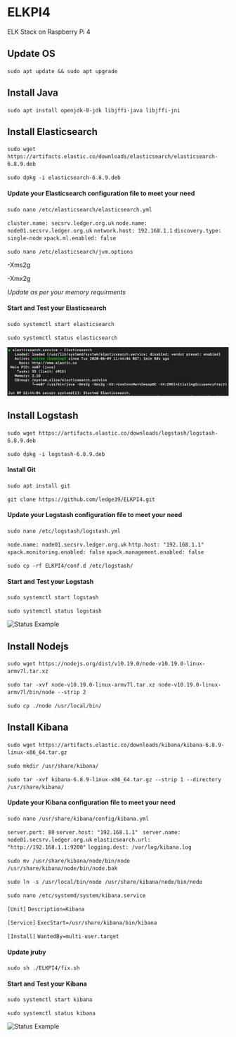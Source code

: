 # ELKPI4
ELK Stack on Raspberry Pi 4

## Update OS

`sudo apt update && sudo apt upgrade`

## Install Java

`sudo apt install openjdk-8-jdk libjffi-java libjffi-jni`

## Install Elasticsearch

`sudo wget https://artifacts.elastic.co/downloads/elasticsearch/elasticsearch-6.8.9.deb`

`sudo dpkg -i elasticsearch-6.8.9.deb`

#### Update your Elasticsearch configuration file to meet your need

`sudo nano /etc/elasticsearch/elasticsearch.yml`

`cluster.name: secsrv.ledger.org.uk`
`node.name: node01.secsrv.ledger.org.uk`
`network.host: 192.168.1.1`
`discovery.type: single-node`
`xpack.ml.enabled: false`

`sudo nano /etc/elasticsearch/jvm.options`

-Xms2g

-Xmx2g

*Update as per your memory requirments*

#### Start and Test your Elasticsearch

`sudo systemctl start elasticsearch`

`sudo systemctl status elasticsearch`

![Status Example](/images/fig1.png)

## Install Logstash

`sudo wget https://artifacts.elastic.co/downloads/logstash/logstash-6.8.9.deb`

`sudo dpkg -i logstash-6.8.9.deb`

#### Install Git

`sudo apt install git`

`git clone https://github.com/ledge39/ELKPI4.git`

#### Update your Logstash configuration file to meet your need

`sudo nano /etc/logstash/logstash.yml`

`node.name: node01.secsrv.ledger.org.uk`
`http.host: "192.168.1.1"`
`xpack.monitoring.enabled: false`
`xpack.management.enabled: false`

`sudo cp -rf ELKPI4/conf.d /etc/logstash/`

#### Start and Test your Logstash

`sudo systemctl start logstash`

`sudo systemctl status logstash`

![Status Example](/images/fig2.png)

## Install Nodejs

`sudo wget https://nodejs.org/dist/v10.19.0/node-v10.19.0-linux-armv7l.tar.xz`

`sudo tar -xvf node-v10.19.0-linux-armv7l.tar.xz node-v10.19.0-linux-armv7l/bin/node --strip 2`

`sudo cp ./node /usr/local/bin/`

## Install Kibana

`sudo wget https://artifacts.elastic.co/downloads/kibana/kibana-6.8.9-linux-x86_64.tar.gz`

`sudo mkdir /usr/share/kibana/`

`sudo tar -xvf kibana-6.8.9-linux-x86_64.tar.gz --strip 1 --directory /usr/share/kibana/`

#### Update your Kibana configuration file to meet your need

`sudo nano /usr/share/kibana/config/kibana.yml`

`server.port: 80`
`server.host: "192.168.1.1" `
`server.name: node01.secsrv.ledger.org.uk`
`elasticsearch.url: "http://192.168.1.1:9200"`
`logging.dest: /var/log/kibana.log`

`sudo mv /usr/share/kibana/node/bin/node /usr/share/kibana/node/bin/node.bak`

`sudo ln -s /usr/local/bin/node /usr/share/kibana/node/bin/node`

`sudo nano /etc/systemd/system/kibana.service`

`[Unit]`
`Description=Kibana`

`[Service]`
`ExecStart=/usr/share/kibana/bin/kibana`

`[Install]`
`WantedBy=multi-user.target`

#### Update jruby

`sudo sh ./ELKPI4/fix.sh`

#### Start and Test your Kibana

`sudo systemctl start kibana`

`sudo systemctl status kibana`

![Status Example](/images/fig3.png)